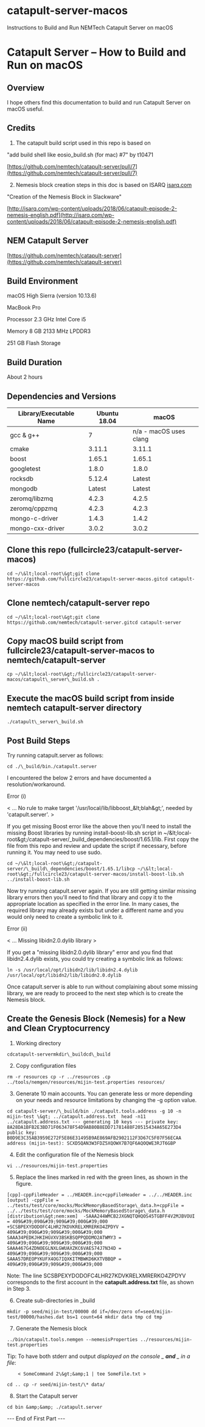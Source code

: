 # catapult-server-macos
Instructions to Build and Run NEMTech Catapult Server on macOS

# Catapult Server – How to Build and Run on macOS

## Overview

I hope others find this documentation to build and run Catapult Server on macOS useful.

## Credits

1. The catapult build script used in this repo is based on

&quot;add build shell like eosio\_build.sh (for mac) #7&quot; by t10471

[https://github.com/nemtech/catapult-server/pull/7](https://github.com/nemtech/catapult-server/pull/7)

2. Nemesis block creation steps in this doc is based on ISARQ [isarq.com](http://www.isarq.com)

&quot;Creation of the Nemesis Block in Slackware&quot;

[http://isarq.com/wp-content/uploads/2018/06/catapult-episode-2-nemesis-english.pdf](http://isarq.com/wp-content/uploads/2018/06/catapult-episode-2-nemesis-english.pdf)

## NEM Catapult Server

[https://github.com/nemtech/catapult-server](https://github.com/nemtech/catapult-server)

## Build Environment

macOS High Sierra (version 10.13.6)

MacBook Pro

Processor 2.3 GHz Intel Core i5

Memory 8 GB 2133 MHz LPDDR3

251 GB Flash Storage

## Build Duration

About 2 hours

## Dependencies and Versions

| **Library/Executable Name** | **Ubuntu 18.04** | **macOS** |
| --- | --- | --- |
| gcc &amp; g++ | 7 | n/a - macOS uses clang |
| cmake | 3.11.1 | 3.11.1 |
| boost | 1.65.1 | 1.65.1 |
| googletest | 1.8.0 | 1.8.0 |
| rocksdb | 5.12.4 | Latest |
| mongodb | Latest | Latest |
| zeromq/libzmq | 4.2.3 | 4.2.5 |
| zeromq/cppzmq | 4.2.3 | 4.2.3 |
| mongo-c-driver | 1.4.3 | 1.4.2 |
| mongo-cxx-driver | 3.0.2 | 3.0.2 |

## Clone this repo (fullcircle23/catapult-server-macos)

```console
cd ~/\&lt;local-root\&gt;git clone https://github.com/fullcircle23/catapult-server-macos.gitcd catapult-server-macos
```

## Clone nemtech/catapult-server repo

```console
cd ~/\&lt;local-root\&gt;git clone https://github.com/nemtech/catapult-server.gitcd catapult-server
```

## Copy macOS build script from fullcircle23/catapult-server-macos to nemtech/catapult-server

```console
cp ~/\&lt;local-root\&gt;/fullcircle23/catapult-server-macos/catapult\_server\_build.sh .
```

## Execute the macOS build script from inside nemtech catapult-server directory

```console
./catapult\_server\_build.sh
```

## Post Build Steps

Try running catapult.server as follows:

```console
cd ./\_build/bin./catapult.server
```

I encountered the below 2 errors and have documented a resolution/workaround.

Error (i)

< … No rule to make target &#39;/usr/local/lib/libboost\_\&lt;blah\&gt;&#39;, needed by &#39;catapult.server&#39;. >

If you get missing Boost error like the above then you&#39;ll need to install the missing Boost libraries by running install-boost-lib.sh script in ~/\&lt;local-root\&gt;/catapult-server/\_build\_dependencies/boost/1.65.1/lib. First copy the file from this repo and review and update the script if necessary, before running it. You may need to use sudo.

```console
cd ~/\&lt;local-root\&gt;/catapult-server/\_build\_dependencies/boost/1.65.1/libcp ~/\&lt;local-root\&gt;/fullcircle23/catapult-server-macos/install-boost-lib.sh ../install-boost-lib.sh
```

Now try running catapult.server again. If you are still getting similar missing library errors then you&#39;ll need to find that library and copy it to the appropriate location as specified in the error line. In many cases, the required library may already exists but under a different name and you would only need to create a symbolic link to it.

Error (ii)

< … Missing libidn2.0.dylib library >

If you get a &quot;missing libidn2.0.dylib library&quot; error and you find that libidn2.4.dylib exists, you could try creating a symbolic link as follows:

```console
ln -s /usr/local/opt/libidn2/lib/libidn2.4.dylib /usr/local/opt/libidn2/lib/libidn2.0.dylib 
```

Once catapult.server is able to run without complaining about some missing library, we are ready to proceed to the next step which is to create the Nemesis block.

## Create the Genesis Block (Nemesis) for a New and Clean Cryptocurrency

1. Working directory

```console
cdcatapult-servermkdir\_buildcd\_build
```

2. Copy configuration files

```console
rm -r resources cp -r ../resources .cp ../tools/nemgen/resources/mijin-test.properties resources/
```

3. Generate 10 main accounts. You can generate less or more depending on your needs and resource limitations by changing the -g option value.

```console
cd catapult-server/\_build/bin ./catapult.tools.address -g 10 -n mijin-test \&gt; ../catapult.address.txt  head -n11 ../catapult.address.txt --- generating 10 keys --- private key: 8A28DA1BFB2E3BD71F063478F54D9AB80B8EDD71781488F20515434A65E273D4 public key: B0D9E3C35AB3959E272F5E86E31495B9AE869AFB2902112F3D67C5F07F56ECAA address (mijin-test): SCXD5QAN3W3FDZ5XQOWX7B7QF6AQOQWE3RJT6GBP 
```

4. Edit the configuration file of the Nemesis block

```console
vi ../resources/mijin-test.properties
```

5. Replace the lines marked in red with the green lines, as shown in the figure.

```console
[cpp]-cppFileHeader = ../HEADER.inc+cppFileHeader = ../../HEADER.inc [output] -cppFile = ../tests/test/core/mocks/MockMemoryBasedStorage\_data.h+cppFile = ../../tests/test/core/mocks/MockMemoryBasedStorage\_data.h  [distribution\&gt;nem:xem]  -SAAA244WMCB2JXGNQTQHQOS45TGBFF4V2MJBVOUI = 409&#39;090&#39;909&#39;000&#39;000         +SCSBPEXYDODOFC4LHR27KDVKRELXMRERKO4ZPDYV = 409&#39;090&#39;909&#39;000&#39;000 SAAA34PEDKJHKIHGVXV3BSKBSQPPQDDMO2ATWMY3 = 409&#39;090&#39;909&#39;000&#39;000 SAAA467G4ZDNOEGLNXLGWUAXZKC6VAES74J7N34D = 409&#39;090&#39;909&#39;000&#39;000 SAAA57DREOPYKUFX4OG7IQXKITMBWKD6KXTVBBQP = 409&#39;090&#39;909&#39;000&#39;000 
```

Note: The line SCSBPEXYDODOFC4LHR27KDVKRELXMRERKO4ZPDYV corresponds to the first account in the **catapult.address.txt** file, as shown in Step 3.

6. Create sub-directories in \_build

```console
mkdir -p seed/mijin-test/00000 dd if=/dev/zero of=seed/mijin-test/00000/hashes.dat bs=1 count=64 mkdir data tmp cd tmp 
```

7. Generate the Nemesis block

```console
../bin/catapult.tools.nemgen --nemesisProperties ../resources/mijin-test.properties
```

Tip: To have both stderr and output _displayed on the console _ **and** _ in a file_:

        < SomeCommand 2\&gt;&amp;1 | tee SomeFile.txt >

```console
cd .. cp -r seed/mijin-test/\* data/ 
```

8. Start the Catapult server

```console
cd bin &amp;&amp; ./catapult.server 
```



--- End of First Part ---
